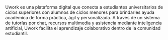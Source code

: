 Uwork es una plataforma digital que conecta a estudiantes universitarios de ciclos superiores con alumnos de ciclos menores para brindarles 
ayuda académica de forma práctica, ágil y personalizada.
A través de un sistema de tutorías por chat, recursos multimedia y asistencia mediante inteligencia artificial, Uwork facilita el aprendizaje colaborativo 
dentro de la comunidad estudiantil.
